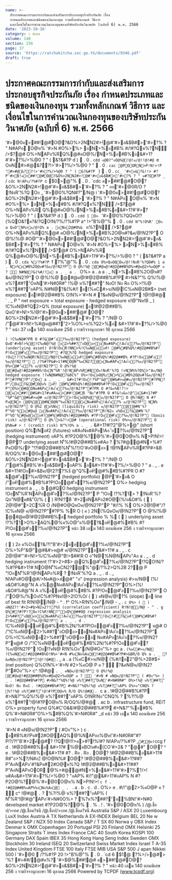 ```yaml
---
name: >-
  ประกาศคณะกรรมการกำกับและส่งเสริมการประกอบธุรกิจประกันภัย เรื่อง
  กำหนดประเภทและชนิดของเงินกองทุน รวมทั้งหลักเกณฑ์ วิธีการ
  และเงื่อนไขในการคำนวณเงินกองทุนของบริษัทประกันวินาศภัย (ฉบับที่ 6) พ.ศ. 2566
date: '2023-10-16'
category: ง พิเศษ
volume: 140
section: 256
page: 37
source: 'https://ratchakitcha.soc.go.th/documents/9346.pdf'
draft: true
---
```


# ประกาศคณะกรรมการกำกับและส่งเสริมการประกอบธุรกิจประกันภัย เรื่อง กำหนดประเภทและชนิดของเงินกองทุน รวมทั้งหลักเกณฑ์ วิธีการ และเงื่อนไขในการคำนวณเงินกองทุนของบริษัทประกันวินาศภัย (ฉบับที่ 6) พ.ศ. 2566

'#>@0ค>##!@#O@?&O%>2NN2#>!@#'#>อ&$B#>'#>?% ? " N#APอ O@ห% '#>N #O%>%> อN>%อ#B% #/!#?Qห%?N์ />$?@# O%>NAPอ%RQ%@#คO@%/N>%อ#B%อ&#>1?#'#>?%/>%@0 ? " ( &?&#?P d )  . 0 . `cdd อ@0?"อO@%@!@!ค/@!!@!#@ `e OหN#>#@&??!>'#>?%/>%@0 ? "  . 0 . `cac @POORN>P!N!>!P "#>#@&??!>'#>?%/>%@0 ? " ( &?&#?P ` )  . 0 . `cc_ '#>อ&?&!!> #?P'#>B!ค>##!@#O@?&O%>2NN2#>!@#'#>อ&$B#>'#>?% ? " ค#?Q#?P _` / `cdc N!APอ/?%#?P `c $0>@"%  . 0 . `cdc ค>##!@#O@?&O%>2NN2#>!@#'#>อ&$B#>'#>?% ? " ออ'#>@0R/O ? !NอR'%?Q Oอ _ '#>@0%?QN#?"/N@ ì '#>@0ค>##!@#O@?&O%>2NN2#>!@#'#>อ&$B#> '#>?% ? " N#APอ O@ห% '#>N #O%>%> อN>%อ#B% #/!#?Qห%?N์ />$?@# O%>NAPอ%R Q%@#คO@%/N>%อ#B%อ&#>1?#'#>?%/>%@0 ? " ( &?&#?P d )  . 0 . `cdd î Oอ ` '#>@0%?QQหO!?(%QO&?ค?&!?QO!N/?%/?%#?P a^ !>"B%@"%  . 0 . `cdd N'็%!O%R' Oอ a QหO"N%>ค/@!Q% a . อNอ2@#O%& ` ห%?N์ />$?@# O%>NAPอ%RQ%@# คO@%/N>%อ#B%2O@ห#?&ค/@!N2?P" O @%!%@ #O@"'#>@0ค>##!@#O@?&O%>2NN2#>!@#'#>อ& $B#>'#>?% ? " N#APอ O@ห% '#>N #O%>%> อN>%อ#B% #/!#?Qห%?N์ />$?@# O%>NAPอ%R Q%@#คO@%/N>%อ#B%อ&#>1?#'#>?%/>%@0 ? " ( &?&#?P a )  . 0 . `cda %/?%#?P `f ?%"@"%  . 0 . `cda O%>QหOQOค/@!!NอR'%?QO#% ì a . N>%อ#B%2O@ห#?&ค/@!N2?P" O @%!%@ @#@ค@!#@2@##B%O%>#@ค@2>%คO@P ค ? ์ N#N@?&(%#/!อ a . _ a . ` O%> a . a a . _ N>%อ#B%2O@ห#?&ค/@!N2?P" O @%!%@ @#@ค@!#@2@##B%#?P #>N&?"% Q%!%@ ห%?##?"์OหN'#>N#0R#" !%@ ห%?##?"์ NอO! Nอ Rอ O%>!%@ ห%?##?"์อAP% N#N@?&(%#/! อ(%คC#>ห/N@!C%คN@2B#$> (net exposure) อ!#@2@##B% O!N%>'#>N # ?&คN@ค/@!N2?P" !@!!@#@ ` . _ P " net exposure = total exposure - hedged exposure ห!@"Nห!B _ ) !C%คN@#?Q2>Q% (total exposure) อ!#@2@##B% QหO'#>N!>%!@!'#>@0ค>##!@# O@?&O%>2NN2#>!@#'#>อ&$B#>'#>?% ? "/N@ O /"@#'#>N!>%#@ค@##?"์2>%O%>ห%?Q2>%อ &#>1?#'#>?%/>%@0 ? " หน้า 37 เลม 140 ตอนพิเศษ 256 ง ราชกิจจานุเบกษา 16 ตุลาคม 2566

` ) !C%คN@#?PR O #?&@#'้อ?%ค/@!N2?P" (hedged exposure) QหO'#>N!>%@!C%คN@!%@ อ2>%##?"์อO@อ>อNค#APอ!Aอ'้อ?%ค/@!N2?P" (underlying asset) O!N!OอR!NN>%!C%คN@ออ#์! @#%#B%Q%!#@2@##B%#?P!Oอ@#'้อ?%ค/@!N2?P" #?Q%?Q hedged exposure !Oอ!?!C%คN@R!N2C/N@!C%คN@ออ#์!@#%#B%Q%!#@2@##B% #?P!Oอ@#'้อ?%ค/@!N2?P"  /?%#?P&#>1?#NO@N'็%คCN2?@อNค#APอ!Aอ'้อ?%ค/@!N2?P" O%>@#'้อ?% ค/@!N2?P" O @%!%@ @#@ค@!#@2@##B%!OอN'็%R'!@!NAPอ%R#BOอ!NอR'%?Q !>NN%%?Q%>"Aอ/N@ hedged exposure !?คN@N#N@?&0C%"์ O%>!OอคO@%/N>%อ#B%2O@ห#?&ค/@!N2?P"#?PN?P"/Oอ a . _ . _ &#>1?#!Oอ!?%P"&@"@#&#>ห@#ค/@!N2?P"#?PN?P"/Oอ?&@#O@ห% อ#์! @#%#B%Q%!#@2@##B%#?P!Oอ@#'้อ?%ค/@!N2?P"O%>@#QONค#APอ!Aอ'้อ?%ค/@!N2?P"#?PR O #?&อ%B!?!> @ค>##!@#&#>1?#ห#Aอค>##!@#B "Nอ"#?PR O #?&!อ&ห!@"อ&#>1?#P "%P"&@"@#&#>ห@# ค/@!N2?P">!OอคO@%@"@ค/@!N2?P" O @%!N@ N #?Pอ@N> @Q%@@#NO@N'็%คCN2?@อNค#APอ!Aอ'้อ?% ค/@!N2?P" NN% ค/@!N2?P" O @%2 @ค%Nอ (liquidity risk) ค/@!N2?P"@@#N'%?P"%O'%อ#@ค@ อNค#APอ!Aอ'้อ?%ค/@!N2?P"R!N2อ ค%Oอ?&@#N'%?P"%O'%#@ค@ออ#์!@#%#B%Q%!#@2@##B% #?P!Oอ@#'้อ?%ค/@!N2?P" (basis risk) ค/@!N2?P" O @%'>&?!>@# (operational risk) O%>ค/@!N2?P" O @%Nค# > ! (credit risk) N'็%!O% a . _ . ` &#>1?#!?2"@%>@" (short position) Q%ิ/Nอ#์2 (futures) ห#AอNค#APอ!Aอ '้อ?%ค/@!N2?P" (hedging instrument) อAP% #?P2O@%?@%'#>@0O@ห% N>P!N!>! @P!? underlying asset N'็%!#@2@##B%ห#Aอ ? %?#@@#N>%#?PคO@%/P "!?!#@2@##B%N'็%!?/O'#อO@อ> !@!NAPอ%R#?P#>&B R/OQ%'#>@0ค>##!@#O@?&O%>2NN2#>!@#'#>อ&$B#>'#>?% ? "/N@ O /"@#%#B%'#>อ&$B#>อAP% อ&#>1?#'#>?%/>%@0 ? " a . _ . a &#>1?#!Oอ#>&Bค/@!2?!?%$์ @"Q%อ#์!@#%#B%#?PR O #?&@#'้อ?%ค/@!N2?P" (hedged portfolio) @P'#>อ& O /"อ#์!@#%#B%#?P!Oอ@#'้อ?%ค/@!N2?P" O%> hedging instrument a . _ . b @#QO hedging instrument !OอN'็%R'NAPอ@#'้อ?%ค/@!N2?P" P "!Oอ !?%?1> ? !NอR'%?Qอ"N@ค#&"O/% (  ) R!N!?B '#>2ค์NAPอ2#O@(%!อ&O#% (  ) 2@!@#">2C%์R O /N@#O@QหOค/@!N2?P"P "#/!% % O%>2@!@#"/? !C%คN@ ค/@!N2?P"#?P% %R O ( ค ) 2N(%QหOค/@!N2?P" O @%!%@ @#@ค@!#@2@##B%อ hedged portfolio % % (  ) underlying asset !?%?1>O%>AQ%@%ค%O@"ค%@?&อ#์!@#%#B% #?P!Oอ@#'้อ?%ค/@!N2?P" หน้า 38 เลม 140 ตอนพิเศษ 256 ง ราชกิจจานุเบกษา 16 ตุลาคม 2566

(  ) 2อ ค%Oอ?&/?!"B'#>2ค์อ@#'้อ?%ค/@!N2?P" O%>%P"&@"@#&#>ห@# ค/@!N2?P"อ&#>1?# a . _ . c 2@!@#"'#>N!>%!C%คN@"B!>$##!R O อ"N@%N@NAPอ"Aอ a . _ . d hedging instrument !?'#>2>#$> @Q%@#'้อ?%ค/@!N2?P"!?QO!N/?%#?P&#>1?# NO@N'็%คCN2?@%"@/?%2>Q%2B 2?@ P "!OอN'็%R'!@!NAPอ%R ? !NอR'%?Q a . _ . d . _ N!APอ#O@@#/>Nค#@>ห์@#" "อ" (regression analysis) #>ห/N@ (%!อ&O#%#@"N A อ%@Nค#APอ!Aอ'้อ?%ค/@!N2?P"O%>(%!อ&O#%#@"N A อ%ออ#์!@#%#B% #?P!Oอ@#'้อ?%ค/@!N2?P" O /"O@%/%Oอ!C%#?PNห!@>2!O%O/ (  ) คN@ค/@!?% (slope) อ line of best fit R!N!@/N@ - ^ . f^ O%>R!N%Oอ"/N@ - _ . `c O%> (  ) คN@2?!'#>2>#$>N2ห2?!?%$์ (correlation coefficient) R!N!@/N@ - ^ . g Q%#?#?P!?Oอ!C%R!NN?"อQ%@##O@ regression analysis 2>%##?"์อO@อ>อNค#APอ!Aอ'้อ?%ค/@!N2?P"!Oอ!#?&อ#์!@#%#B%#?P!Oอ@#'้อ?%ค/@!N2?P" a . _ . d . ` !C%คN@ออ#์!@#%#B%2N/%#?P!Oอ@#'้อ?%ค/@!N2?P" ห@# O /"!C%คN@อ2>%##?"์อO@อ>อNค#APอ!Aอ'้อ?%ค/@!N2?P" O%>!C%คN@อ2>%##?"์อO@อ>อ Nค#APอ!Aอ'้อ?%ค/@!N2?P"ห@# O /"!C%คN@ออ#์!@#%#B%2N/%#?P!Oอ@#'้อ?%ค/@!N2?P" !Oอ!?คN@ R!N%Oอ"/N@#Oอ"%> gc a . ` (%คC#>ห/N@ !C%คN@อ!#@2@##B%O!N%>'#>N #%อNห%Aอ@!#@2@##B%#?P#>&BR/O Q% a . _ ?&คN@ค/@!N2?P"!@!!@#@ ` . _ a . a (%คC#>ห/N@ (%#/!อ2"@%>2B#$> (net position) Q%O!N%>'#>N #2>%คO@ P ค ? ์ ?&คN@ค/@!N2?P"#Oอ"%> c^ !@#@ ` . _ คN@ค/@!N2?P" O @%!%@ @#@ค@!#@2@##B%O%>#@ค@2>%คO@P ค ? ์ '#>N # คN@ค/@!N2?P" ( #Oอ"%> ) _ . !#@2@##B%#?P #>N&?"%Q%!%@ ห%?##?"์OหN'#>N#0R#" O%>!%@ ห%?##?"์ NอO! Nอ Rอ `c ` . !#@2@##B%#?P #>N&?"%Q%!%@ ห%?##?"์อAP% O%>อ"CNQ% ? %?!%@ ห%?##?"์!@!#?PO@ห% R/O Q%!@#@ ` . ` `c a . !#@2@##B%#?P #>N&?"%Q%!%@ ห%?##?"์อAP% O!NR!Nอ"CNQ% ? %?!%@ ห%?##?"์!@!#?PO@ห% R/OQ%!@#@ ` . ` ac b . infrastructure fund, REIT O%> property fund Q%#C'O&&!#@2@##B%#?P #>N&?"%อ#B% Q%'#>N#0R#"O%>%#B%Q%'#>N#0R#" _d หน้า 39 เลม 140 ตอนพิเศษ 256 ง ราชกิจจานุเบกษา 16 ตุลาคม 2566

'#>N # คN@ค/@!N2?P" ( #Oอ"%> ) c . อ#B%#/!Pค#2#O@AQ%@%NAPออ%@ค!'#>N#0R#"#?P!?/?!"B'#>2ค์@#? !?Q!@!!!>ค>#?!%!#? N!APอ/?%#?P _` #@ค! `ccg f d . !#@2@##B%อ &#>1?# %@คBO!ค#อ(CO'#>2& ? "@#" O@? ^ e . !#@2@##B%อ&#>1?# #? . Rอ . Rอ . O@? !#@2@##B%อ&#>1?# R#"อ>%?/N#อ2์ @!O@N%# O@? !#@2@##B%อ&#>1?##?P"AอNAPอ'#?&Pค#2#O@ห%?Q !#@2@##B%อ&#>1?##?P"AอNAPอOOR @%>#@@#N>%อ&#>1?#'#>?%?/>!ห#Aอ&#>1?#'#>?%/>%@0 ? "อAP% #/!"@&#>1?#อAP% N #?P2O@%?@%'#>@0O@ห% N>P!N!>! `c f . !#@2@##B%อAP%%อNห%Aอ@ _ . ` . a . b . c . d . O%> e . #/!"@2>%คO@P ค ? ์ c^ !@#@ ` . ` ? %?!%@ ห%?##?"์อAP% ( N'็%R'!@!#@"APอ'#>N#0O%> ? %?ห%?##?"์อ%BN!'#>N#0 developed market #?P2O@%?@%  . % . ! . '#>@0O@ห% ) /@.ชื่อป/>เทศ /@.ชื่อด?ชนี /@.ชื่อป/>เทศ /@.ชื่อด?ชนี Australia S&P / ASX 20 Luxembourg LuxX Index Austria A TX Netherlands A EX-INDEX Belgium BEL 20 Ne w Zealand S&P / NZX 50 Index Canada S&P / T SX 60 Norwa y OBX Index Denmar k OMX Copenhagen 20 Portugal PSI 20 Finland OMX Helsinki 25 Singapore Straits T imes Index France CAC 40 South Korea KOSPI 100 Germany DAX Spain IBEX 35 Hong Kong Hang Seng Index Sweden OMX Stockholm 30 Ireland ISEQ 20 Switzerland Swiss Market Index Israel T A-35 Index United Kingdom FTSE 100 Italy FTSE MIB USA S&P 500 J apan Nikkei 500 î '#>@0  /?%#?P 20 !>"B%@"%  . 0 . `cd 6 $1@ ?%>/>@#> '%? #>##/@#ค%? '#>$@%##!@# ค>##!@#O@?&O%>2NN2#>!@#'#>อ&$B#>'#>?% ? " หน้า 40 เลม 140 ตอนพิเศษ 256 ง ราชกิจจานุเบกษา 16 ตุลาคม 2566 Powered by TCPDF (www.tcpdf.org)
